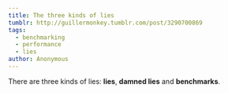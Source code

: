 ```yaml
---
title: The three kinds of lies
tumblr: http://guillermonkey.tumblr.com/post/3290700869
tags:
  - benchmarking
  - performance
  - lies
author: Anonymous
---
```


There are three kinds of lies: **lies**, **damned lies** and **benchmarks**.
